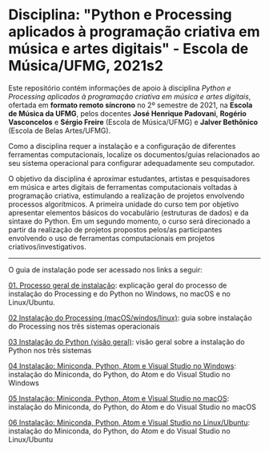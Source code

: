 # Disciplina: "Python e Processing aplicados à programação criativa em música e artes digitais" - Escola de Música/UFMG, 2021s2

Este repositório contém informações de apoio à disciplina *Python e Processing aplicados à programação criativa em música e artes digitais*, ofertada em **formato remoto síncrono** no 2º semestre de 2021, na **Escola de Música da UFMG**, pelos docentes **José Henrique Padovani**, **Rogério Vasconcelos** e **Sérgio Freire** (Escola de Música/UFMG) e **Jalver Bethônico** (Escola de Belas Artes/UFMG).


Como a disciplina requer a instalação e a configuração de diferentes ferramentas computacionais, localize os documentos/guias relacionados ao seu sistema operacional para configurar adequadamente seu computador.

O objetivo da disciplina é aproximar estudantes, artistas e pesquisadores em música e artes digitais de ferramentas computacionais voltadas à programação criativa, estimulando a realização de projetos envolvendo processos algorítmicos. A primeira unidade do curso tem por objetivo apresentar elementos básicos do vocabulário (estruturas de dados) e da sintaxe do Python. Em um segundo momento, o curso será direcionado a partir da realização de projetos propostos pelos/as participantes envolvendo o uso de ferramentas computacionais em projetos criativos/investigativos.

---

O guia de instalação pode ser acessado nos links a seguir:

[01. Processo geral de instalação](01-Processo_geral_de_instala%C3%A7%C3%A3o.md): explicação geral do processo de instalação do Processing e do Python no Windows, no macOS e no Linux/Ubuntu.

[02 Instalação do Processing (macOS/windos/linux)](02-Instala%C3%A7%C3%A3o_do_Processing_%28mac_win_linux%29.md): guia sobre instalação do Processing nos três sistemas operacionais

[03 Instalação do Python (visão geral)](03-Instala%C3%A7%C3%A3o_do_Python-vis%C3%A3o_geral.md): visão geral sobre a instalação do Python nos três sistemas

[04 Instalação: Miniconda, Python, Atom e Visual Studio no Windows](04-Instalac%CC%A7a%CC%83o_Miniconda_Python_Atom_e_Visual_Studio_no_Windows.md): instalação do Miniconda, do Python, do Atom e do Visual Studio no Windows

[05 Instalação: Miniconda, Python, Atom e Visual Studio no macOS](05-Instalac%CC%A7a%CC%83o_Miniconda_Python_Atom_e_Visual_Studio_no_macOS.md): instalação do Miniconda, do Python, do Atom e do Visual Studio no macOS

[06 Instalação: Miniconda, Python, Atom e Visual Studio no Linux/Ubuntu](06-Instalac%CC%A7a%CC%83o_Miniconda_Python_Atom_e_Visual_Studio_no_linux-ubuntu.md): instalação do Miniconda, do Python, do Atom e do Visual Studio no Linux/Ubuntu
